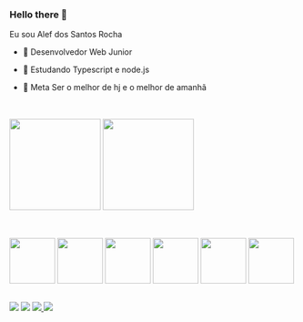 ### Hello there 👋
Eu sou Alef dos Santos Rocha
  
  
- 🔭 Desenvolvedor Web Junior
- 🌱 Estudando Typescript e node.js
- 🤝 Meta Ser o melhor de hj e o melhor de amanhã
    
    ##

<div style="display: inline_block"><br/>
<img height="160rem" src="https://github-readme-stats.vercel.app/api?username=serphurus&show_icons=true&theme=dracula" />
<img height="160rem" src="https://github-readme-stats.vercel.app/api/top-langs/?username=serphurus&layout=compact&theme=dracula" />
<div/>
  
  ##
  
  <div><br/>
<img 
height="80px" src="https://cdn.jsdelivr.net/gh/devicons/devicon/icons/html5/html5-original.svg" />
<img 
height="80px" src="https://cdn.jsdelivr.net/gh/devicons/devicon/icons/css3/css3-original.svg" />
<img 
height="80px" src="https://cdn.jsdelivr.net/gh/devicons/devicon/icons/bootstrap/bootstrap-original.svg" />
<img 
height="80px" src="https://cdn.jsdelivr.net/gh/devicons/devicon/icons/sass/sass-original.svg" />
<img 
height="80px" src="https://cdn.jsdelivr.net/gh/devicons/devicon/icons/javascript/javascript-original.svg" />
<img 
height="80px" src="https://cdn.jsdelivr.net/gh/devicons/devicon/icons/react/react-original.svg" />
    <div/>
    
  ##  
  
<div>
   <a href="https://www.linkedin.com/in/alef-dos-santos-rocha-aba011239/" target="_blank" ><img src="https://img.shields.io/badge/linkedin-%230077B5.svg?&style=for-the-badge&logo=linkedin&logoColor=white" /><a/>
<a href="mailto:alef.santos.rocha2@gmail.com" target="_blank"><img src="https://img.shields.io/badge/Gmail-D14836?style=for-the-badge&logo=gmail&logoColor=white" /><a/>
<a href="tel:+5565981291662"  target="_blank"><img src="https://img.shields.io/badge/WhatsApp-25D366?style=for-the-badge&logo=whatsapp&logoColor=white" /> <a/>
<a href="" target="_blank"><img src="https://img.shields.io/badge/Discord-7289DA?style=for-the-badge&logo=discord&logoColor=white" /> <a/>
<div/>

